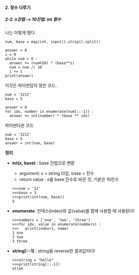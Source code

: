 #### 2. 정수 다루기
##### 2-2. n진법 -> 10진법: int 함수
나는 이렇게 짰다
```
num, base = map(int, input().strip().split()

answer = 0
i = 0
while num > 0 :
  answer += (num%10) * (base**i)
  num = num // 10
  i += 1
print(answer)
```

이것은 파이썬답지 않은 코드..
```
num = '3212'
base = 5

answer = 0
for idx, number in enumerate(num[::-1]) :
  answer += int(number) * (base ** idx)
```


파이썬다운 코드
```
num = '3212'
base = 5
answer = int(num, base)
```

**정리**
* **int(x, base)** : base 진법으로 변환
  * argument: x = string 타입, base = 진수
  * return value : x를 base 진수로 바꾼 것, 기본은 10진수
  ```
  >>>num = '12'
  >>>base = 3
  >>>print(int(num, base))
  5
  ```

* **enumerate**: 인덱스(index)와 값(value)를 함께 사용할 때 사용된다!
  ```
  >>>numbers = ['one', 'two', 'three']
  >>>for idx, value in enumerate(numbers) :
  >>>   print(index+1, name)
  1 one
  2 two
  3 three
  ```
* **string\[::-1\]** : string을 reverse한 결과값이다!
  ```
  >>>string = "hello"
  >>>print(string[::-1])
  olleh
  ```
